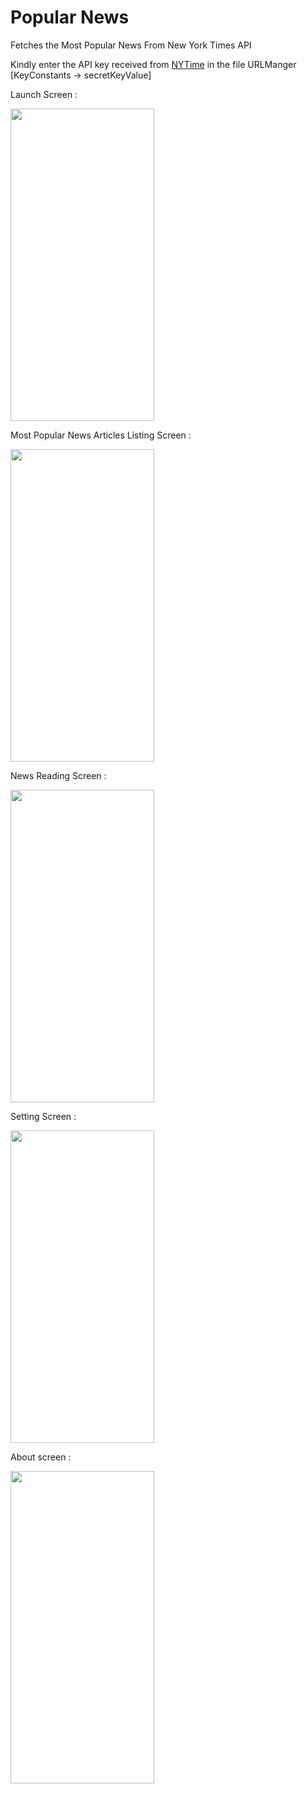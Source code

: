 # Popular News
 Fetches the Most Popular News From New York Times API


Kindly enter the API key received from [NYTime](https://developer.nytimes.com/) in the file URLManger [KeyConstants -> secretKeyValue]



Launch Screen : 

<img src="https://user-images.githubusercontent.com/10083385/173221603-de3ae97c-95ec-464e-999b-e7844e4b2b34.png" width="230" height="500">


Most Popular News Articles Listing Screen : 

<img src="https://user-images.githubusercontent.com/10083385/173221700-b05cc5fd-afe2-4c08-b175-d2857fb751a7.png" width="230" height="500">


News Reading Screen : 

<img src="https://user-images.githubusercontent.com/10083385/173221723-9027eba4-495a-488e-b798-76690e8c2bd7.png" width="230" height="500">


Setting Screen : 

<img src="https://user-images.githubusercontent.com/10083385/173221732-2ad8a3ac-35ce-4b64-9126-9241bd7ae05e.png" width="230" height="500">


About screen : 

<img src="https://user-images.githubusercontent.com/10083385/173221744-73bfeee0-d70d-4b8c-a234-4c52d9c1fdb1.png" width="230" height="500">
